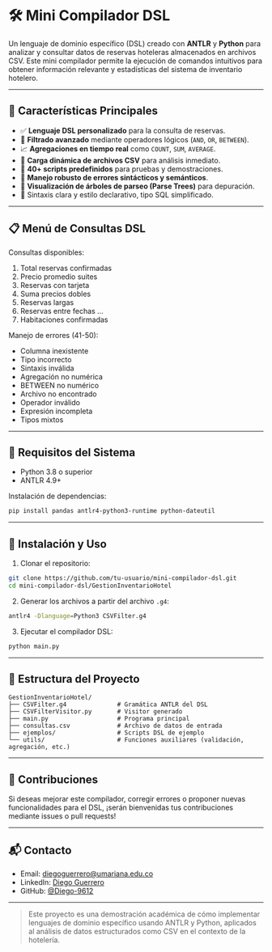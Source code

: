 # 🛠️ Mini Compilador DSL

Un lenguaje de dominio específico (DSL) creado con **ANTLR** y **Python** para analizar y consultar datos de reservas hoteleras almacenados en archivos CSV. Este mini compilador permite la ejecución de comandos intuitivos para obtener información relevante y estadísticas del sistema de inventario hotelero.

---

## 🎯 Características Principales

* ✅ **Lenguaje DSL personalizado** para la consulta de reservas.
* 🔎 **Filtrado avanzado** mediante operadores lógicos (`AND`, `OR`, `BETWEEN`).
* 📈 **Agregaciones en tiempo real** como `COUNT`, `SUM`, `AVERAGE`.
* 📂 **Carga dinámica de archivos CSV** para análisis inmediato.
* 🧪 **40+ scripts predefinidos** para pruebas y demostraciones.
* 🚨 **Manejo robusto de errores sintácticos y semánticos**.
* 🌳 **Visualización de árboles de parseo (Parse Trees)** para depuración.
* 🧼 Sintaxis clara y estilo declarativo, tipo SQL simplificado.

---

## 📋 Menú de Consultas DSL

Consultas disponibles:

1. Total reservas confirmadas
2. Precio promedio suites
3. Reservas con tarjeta
4. Suma precios dobles
5. Reservas largas
6. Reservas entre fechas
   ...
7. Habitaciones confirmadas

Manejo de errores (41-50):

* Columna inexistente
* Tipo incorrecto
* Sintaxis inválida
* Agregación no numérica
* BETWEEN no numérico
* Archivo no encontrado
* Operador inválido
* Expresión incompleta
* Tipos mixtos

---

## 🔧 Requisitos del Sistema

* Python 3.8 o superior
* ANTLR 4.9+

Instalación de dependencias:

```bash
pip install pandas antlr4-python3-runtime python-dateutil
```

---

## 🧱 Instalación y Uso

1. Clonar el repositorio:

```bash
git clone https://github.com/tu-usuario/mini-compilador-dsl.git
cd mini-compilador-dsl/GestionInventarioHotel
```

2. Generar los archivos a partir del archivo `.g4`:

```bash
antlr4 -Dlanguage=Python3 CSVFilter.g4
```

3. Ejecutar el compilador DSL:

```bash
python main.py
```

---

## 📁 Estructura del Proyecto

```
GestionInventarioHotel/
├── CSVFilter.g4              # Gramática ANTLR del DSL
├── CSVFilterVisitor.py       # Visitor generado
├── main.py                   # Programa principal
├── consultas.csv             # Archivo de datos de entrada
├── ejemplos/                 # Scripts DSL de ejemplo
└── utils/                    # Funciones auxiliares (validación, agregación, etc.)
```

---

## 🤝 Contribuciones

Si deseas mejorar este compilador, corregir errores o proponer nuevas funcionalidades para el DSL, ¡serán bienvenidas tus contribuciones mediante issues o pull requests!

---

## 📬 Contacto

* Email: [diegoguerrero@umariana.edu.co](mailto:diegoguerrerov@umariana.edu.co)
* LinkedIn: [Diego Guerrero](https://www.linkedin.com/in/diego-guerrero-software/)
* GitHub: [@Diego-9612](https://github.com/Diego-9612)

---

> Este proyecto es una demostración académica de cómo implementar lenguajes de dominio específico usando ANTLR y Python, aplicados al análisis de datos estructurados como CSV en el contexto de la hotelería.


